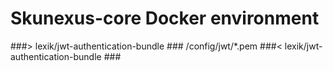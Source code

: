 # Skunexus-core Docker environment
###> lexik/jwt-authentication-bundle ###
/config/jwt/*.pem
###< lexik/jwt-authentication-bundle ###
